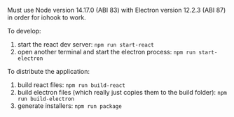 Must use Node version 14.17.0 (ABI 83) with Electron version 12.2.3 (ABI 87) in order for iohook to work.

To develop:

1. start the react dev server: `npm run start-react`
2. open another terminal and start the electron process: `npm run start-electron`

To distribute the application:

1. build react files: `npm run build-react`
2. build electron files (which really just copies them to the build folder): `npm run build-electron`
3. generate installers: `npm run package`
